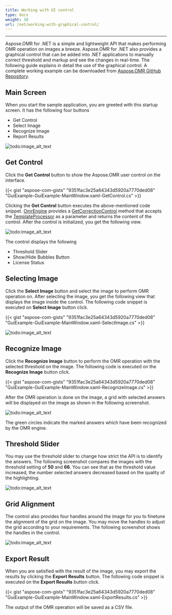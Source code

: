 ```yaml
---
title: Working with UI control
type: docs
weight: 30
url: /net/working-with-graphical-control/
---
```




-----
Aspose.OMR for .NET is a simple and lightweight API that makes performing OMR operation on images a breeze. Aspose.OMR for .NET also provides a graphical control that can be added into .NET applications to manually correct threshold and markup and see the changes in real-time. The following guide explains in detail the use of the graphical control. A complete working example can be downloaded from [Aspose.OMR GitHub Repository](https://github.com/aspose-omr/Aspose.OMR-for-.NET).
## **Main Screen**
When you start the sample application, you are greeted with this startup screen. It has the following four buttons

- Get Control
- Select Image
- Recognize Image
- Report Results

![todo:image_alt_text](working-with-graphical-control_1.jpg)
## **Get Control**
Click the **Get Control** button to show the Aspose.OMR user control on the interface. 



{{< gist "aspose-com-gists" "9351fac3e25a64343d5920a7770ded08" "GuiExample-GuiExample-MainWindow.xaml-GetControl.cs" >}}



Clicking the **Get Control** button executes the above-mentioned code snippet. [OmrEngine](https://apireference.aspose.com/net/omr/aspose.omr.api/omrengine) provides a [GetCorrectionControl](https://apireference.aspose.com/net/omr/aspose.omr.api/omrengine/methods/getcorrectioncontrol) method that accepts the [TemplateProcessor](https://apireference.aspose.com/net/omr/aspose.omr.api/templateprocessor) as a parameter and returns the content of the control. After the control is initialized, you get the following view.

![todo:image_alt_text](working-with-graphical-control_2.jpg)

The control displays the following

- Threshold Slider
- Show/Hide Bubbles Button
- License Status
## **Selecting Image**
Click the **Select Image** button and select the image to perform OMR operation on. After selecting the image, you get the following view that displays the image inside the control. The following code snippet is executed on **Select Image** button click.



{{< gist "aspose-com-gists" "9351fac3e25a64343d5920a7770ded08" "GuiExample-GuiExample-MainWindow.xaml-SelectImage.cs" >}}



![todo:image_alt_text](working-with-graphical-control_3.jpg)
## **Recognize Image**
Click the **Recognize Image** button to perform the OMR operation with the selected threshold on the image. The following code is executed on the **Recognize Image** button click.



{{< gist "aspose-com-gists" "9351fac3e25a64343d5920a7770ded08" "GuiExample-GuiExample-MainWindow.xaml-RecognizeImage.cs" >}}



After the OMR operation is done on the image, a grid with selected answers will be displayed on the image as shown in the following screenshot.

![todo:image_alt_text](working-with-graphical-control_4.jpg)

The green circles indicate the marked answers which have been recognized by the OMR engine.
## **Threshold Slider**
You may use the threshold slider to change how strict the API is to identify the answers. The following screenshot compares the images with the threshold setting of **50** and **66**. You can see that as the threshold value increased, the number selected answers decreased based on the quality of the highlighting.



![todo:image_alt_text](working-with-graphical-control_5.jpg)
## **Grid Alignment**
The control also provides four handles around the image for you to finetune the alignment of the grid on the image. You may move the handles to adjust the grid according to your requirements. The following screenshot shows the handles in the control.



![todo:image_alt_text](working-with-graphical-control_6.jpg)
## **Export Result**
When you are satisfied with the result of the image, you may export the results by clicking the **Export Results** button. The following code snippet is executed on the **Export Results** button click.



{{< gist "aspose-com-gists" "9351fac3e25a64343d5920a7770ded08" "GuiExample-GuiExample-MainWindow.xaml-ExportResults.cs" >}}



The output of the OMR operation will be saved as a CSV file.
